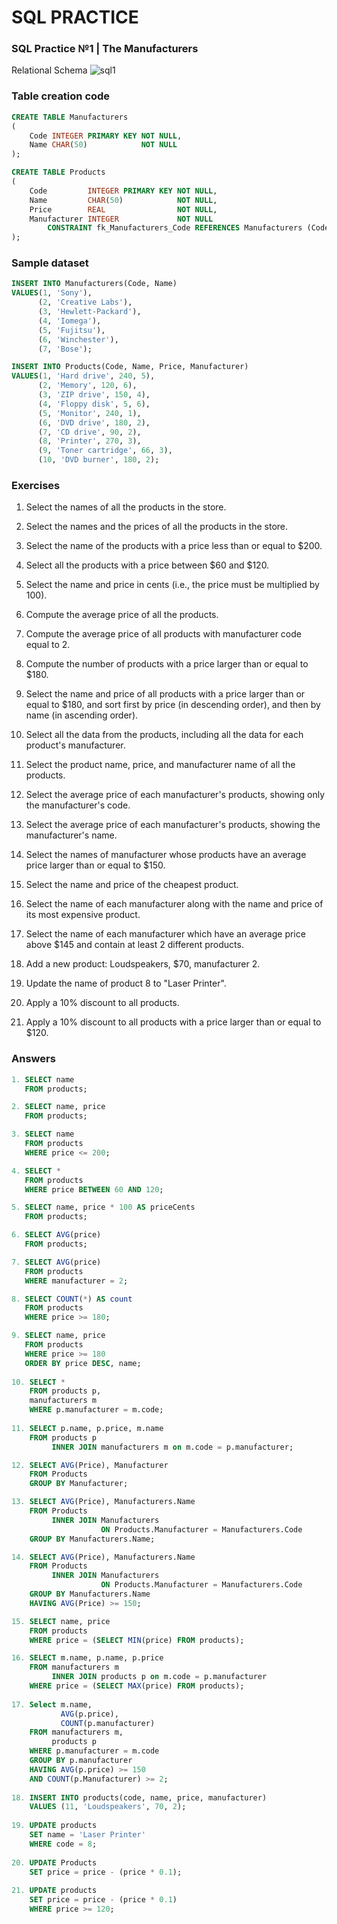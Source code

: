 # SQL PRACTICE
### SQL Practice №1 | The Manufacturers
Relational Schema
![sql1](https://user-images.githubusercontent.com/90597917/206885813-21838f36-a43e-4679-bf06-56b2047c8d36.png)
### Table creation code
```sql
CREATE TABLE Manufacturers
(
    Code INTEGER PRIMARY KEY NOT NULL,
    Name CHAR(50)            NOT NULL
);

CREATE TABLE Products
(
    Code         INTEGER PRIMARY KEY NOT NULL,
    Name         CHAR(50)            NOT NULL,
    Price        REAL                NOT NULL,
    Manufacturer INTEGER             NOT NULL
        CONSTRAINT fk_Manufacturers_Code REFERENCES Manufacturers (Code)
);
```

### Sample dataset
```sql
INSERT INTO Manufacturers(Code, Name)
VALUES(1, 'Sony'),
      (2, 'Creative Labs'),
      (3, 'Hewlett-Packard'),
      (4, 'Iomega'),
      (5, 'Fujitsu'),
      (6, 'Winchester'),
      (7, 'Bose');

INSERT INTO Products(Code, Name, Price, Manufacturer)
VALUES(1, 'Hard drive', 240, 5),
      (2, 'Memory', 120, 6),
      (3, 'ZIP drive', 150, 4),
      (4, 'Floppy disk', 5, 6),
      (5, 'Monitor', 240, 1),
      (6, 'DVD drive', 180, 2),
      (7, 'CD drive', 90, 2),
      (8, 'Printer', 270, 3),
      (9, 'Toner cartridge', 66, 3),
      (10, 'DVD burner', 180, 2);
 ```
### Exercises
1. Select the names of all the products in the store.

2. Select the names and the prices of all the products in the store.

3. Select the name of the products with a price less than or equal to $200.

4. Select all the products with a price between $60 and $120.

5. Select the name and price in cents (i.e., the price must be multiplied by 100).

6. Compute the average price of all the products.

7. Compute the average price of all products with manufacturer code equal to 2.

8. Compute the number of products with a price larger than or equal to $180.

9. Select the name and price of all products with a price larger than or equal to $180, and sort first by price (in descending order), and then by name (in ascending order).

10. Select all the data from the products, including all the data for each product's manufacturer.

11. Select the product name, price, and manufacturer name of all the products.

12. Select the average price of each manufacturer's products, showing only the manufacturer's code.

13. Select the average price of each manufacturer's products, showing the manufacturer's name.

14. Select the names of manufacturer whose products have an average price larger than or equal to $150.

15. Select the name and price of the cheapest product.

16. Select the name of each manufacturer along with the name and price of its most expensive product.

17. Select the name of each manufacturer which have an average price above $145 and contain at least 2 different products.

18. Add a new product: Loudspeakers, $70, manufacturer 2.

19. Update the name of product 8 to "Laser Printer".

20. Apply a 10% discount to all products.

21. Apply a 10% discount to all products with a price larger than or equal to $120.

### Answers
```sql
1. SELECT name
   FROM products;

2. SELECT name, price
   FROM products;

3. SELECT name
   FROM products
   WHERE price <= 200;

4. SELECT *
   FROM products
   WHERE price BETWEEN 60 AND 120;

5. SELECT name, price * 100 AS priceCents
   FROM products;

6. SELECT AVG(price)
   FROM products;

7. SELECT AVG(price)
   FROM products
   WHERE manufacturer = 2;

8. SELECT COUNT(*) AS count
   FROM products
   WHERE price >= 180;

9. SELECT name, price
   FROM products
   WHERE price >= 180
   ORDER BY price DESC, name;
    
10. SELECT *
    FROM products p,
    manufacturers m
    WHERE p.manufacturer = m.code;
   
11. SELECT p.name, p.price, m.name
    FROM products p
         INNER JOIN manufacturers m on m.code = p.manufacturer;

12. SELECT AVG(Price), Manufacturer
    FROM Products
    GROUP BY Manufacturer;

13. SELECT AVG(Price), Manufacturers.Name
    FROM Products
         INNER JOIN Manufacturers
                    ON Products.Manufacturer = Manufacturers.Code
    GROUP BY Manufacturers.Name;

14. SELECT AVG(Price), Manufacturers.Name
    FROM Products
         INNER JOIN Manufacturers
                    ON Products.Manufacturer = Manufacturers.Code
    GROUP BY Manufacturers.Name
    HAVING AVG(Price) >= 150;

15. SELECT name, price
    FROM products
    WHERE price = (SELECT MIN(price) FROM products);

16. SELECT m.name, p.name, p.price
    FROM manufacturers m
         INNER JOIN products p on m.code = p.manufacturer
    WHERE price = (SELECT MAX(price) FROM products);
    
17. Select m.name,
           AVG(p.price),
           COUNT(p.manufacturer)
    FROM manufacturers m,
         products p
    WHERE p.manufacturer = m.code
    GROUP BY p.manufacturer
    HAVING AVG(p.price) >= 150
    AND COUNT(p.Manufacturer) >= 2;
    
18. INSERT INTO products(code, name, price, manufacturer)
    VALUES (11, 'Loudspeakers', 70, 2);
    
19. UPDATE products
    SET name = 'Laser Printer'
    WHERE code = 8;
    
20. UPDATE Products
    SET price = price - (price * 0.1);
    
21. UPDATE products
    SET price = price - (price * 0.1)
    WHERE price >= 120;   
